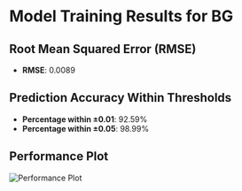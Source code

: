 # Model Training Results for BG

## Root Mean Squared Error (RMSE)
- **RMSE**: 0.0089

## Prediction Accuracy Within Thresholds
- **Percentage within ±0.01**: 92.59%
- **Percentage within ±0.05**: 98.99%

## Performance Plot
![Performance Plot](../imgs/BG.png)
